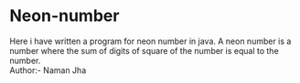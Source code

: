 # Neon-number
Here i have written a program for neon number in java. A neon number is a number where the sum of digits of square of the number is equal to the number.
<br>
Author:- Naman Jha
